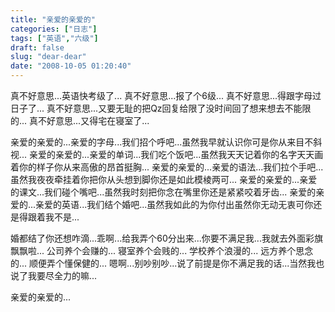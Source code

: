 ```yaml
---
title: "亲爱的亲爱的"
categories: ["日志"]
tags: ["英语","六级"]
draft: false
slug: "dear-dear"
date: "2008-10-05 01:20:40"
---
```


真不好意思...英语快考级了... 
真不好意思...报了个6级... 
真不好意思...得跟字母过日子了... 
真不好意思...又要无耻的把Qz回复给限了没时间回了想来想去不能限的... 
真不好意思...又得宅在寝室了... 

亲爱的亲爱的...亲爱的字母...我们招个呼吧...虽然我早就认识你可是你从来目不斜视... 
亲爱的亲爱的...亲爱的单词...我们吃个饭吧...虽然我天天记着你的名字天天画着你的样子你从来高傲的昂首挺胸... 
亲爱的亲爱的...亲爱的语法...我们拉个手吧...虽然我夜夜牵挂着你把你从头想到脚你还是如此模棱两可... 
亲爱的亲爱的...亲爱的课文...我们碰个嘴吧...虽然我时刻把你念在嘴里你还是紧紧咬着牙齿... 
亲爱的亲爱的...亲爱的英语...我们结个婚吧...虽然我如此的为你付出虽然你无动无衷可你还是得跟着我不是... 

婚都结了你还想咋滴...乖啊...给我弄个60分出来...你要不满足我...我就去外面彩旗飘飘啦... 
公司养个会赚的... 
寝室养个会贱的... 
学校养个浪漫的... 
远方养个思念的... 
顺便弄个懂保健的... 
嗯啊...别吵别吵...说了前提是你不满足我的话...当然我也说了我要尽全力的嘛... 

亲爱的亲爱的... 
